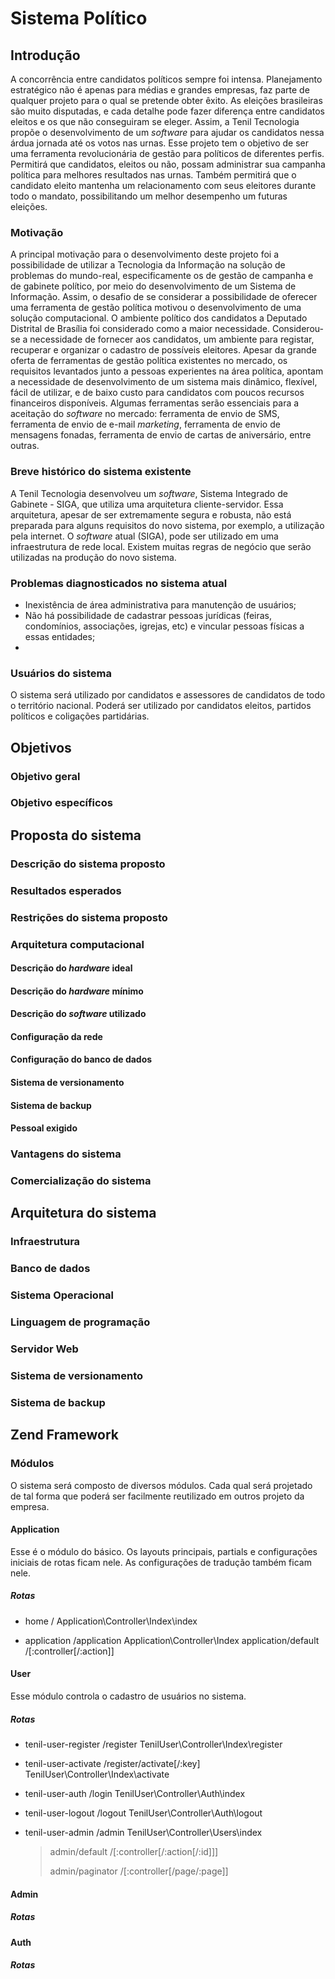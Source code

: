 Sistema Político
================

Introdução
----------
A concorrência entre candidatos políticos sempre foi intensa. Planejamento estratégico não é apenas para médias e grandes empresas, faz parte de qualquer projeto para o qual se pretende obter êxito. As eleições brasileiras são muito disputadas, e cada detalhe pode fazer diferença entre candidatos eleitos e os que não conseguiram se eleger.
Assim, a Tenil Tecnologia propõe o desenvolvimento de um _software_ para ajudar os candidatos nessa árdua jornada até os votos nas urnas. Esse projeto tem o objetivo de ser uma ferramenta revolucionária de gestão para políticos de diferentes perfis. Permitirá que candidatos, eleitos ou não, possam administrar sua campanha política para melhores resultados nas urnas. Também permitirá que o candidato eleito mantenha um relacionamento com seus eleitores durante todo o mandato, possibilitando um melhor desempenho um futuras eleições.

### Motivação
A principal motivação para o desenvolvimento deste projeto foi a possibilidade de utilizar a Tecnologia da Informação na solução de problemas do mundo-real, especificamente os de gestão de campanha e de gabinete político, por meio do desenvolvimento de um Sistema de Informação. Assim, o desafio de se considerar a possibilidade de oferecer uma ferramenta de gestão política motivou o desenvolvimento de uma solução computacional.
O ambiente político dos candidatos a Deputado Distrital de Brasília foi considerado como a maior necessidade. Considerou-se a necessidade de fornecer aos candidatos, um ambiente para registar, recuperar e organizar o cadastro de possíveis eleitores.
Apesar da grande oferta de ferramentas de gestão política existentes no mercado, os requisitos levantados junto a pessoas experientes na área política, apontam a necessidade de desenvolvimento de um sistema mais dinâmico, flexível, fácil de utilizar, e de baixo custo para candidatos com poucos recursos financeiros disponíveis.
Algumas ferramentas serão essenciais para a aceitação do _software_ no mercado: ferramenta de envio de SMS, ferramenta de envio de e-mail _marketing_, ferramenta de envio de mensagens fonadas, ferramenta de envio de cartas de aniversário, entre outras.

### Breve histórico do sistema existente
A Tenil Tecnologia desenvolveu um _software_, Sistema Integrado de Gabinete - SIGA, que utiliza uma arquitetura cliente-servidor. Essa arquitetura, apesar de ser extremamente segura e robusta, não está preparada para alguns requisitos do novo sistema, por exemplo, a utilização pela internet.
O _software_ atual (SIGA), pode ser utilizado em uma infraestrutura de rede local. Existem muitas regras de negócio que serão utilizadas na produção do novo sistema.

### Problemas diagnosticados no sistema atual
* Inexistência de área administrativa para manutenção de usuários;
* Não há possibilidade de cadastrar pessoas jurídicas (feiras, condomínios, associações, igrejas, etc) e vincular pessoas físicas a essas entidades;
* 

### Usuários do sistema
O sistema será utilizado por candidatos e assessores de candidatos de todo o território nacional. Poderá ser utilizado por candidatos eleitos, partidos políticos e coligações partidárias.

Objetivos
---------
### Objetivo geral

### Objetivo específicos

Proposta do sistema
------------------------
### Descrição do sistema proposto

### Resultados esperados

### Restrições do sistema proposto

### Arquitetura computacional 
#### Descrição do _hardware_ ideal
#### Descrição do _hardware_ mínimo
#### Descrição do _software_ utilizado
#### Configuração da rede
#### Configuração do banco de dados
#### Sistema de versionamento
#### Sistema de backup
#### Pessoal exigido

### Vantagens do sistema

### Comercialização do sistema

Arquitetura do sistema
----------------------
### Infraestrutura

### Banco de dados

### Sistema Operacional

### Linguagem de programação

### Servidor Web

### Sistema de versionamento

### Sistema de backup

Zend Framework
--------------
### Módulos
O sistema será composto de diversos módulos. Cada qual será projetado de tal forma que poderá ser facilmente reutilizado em outros projeto da empresa.

#### Application
Esse é o módulo do básico. Os layouts principais, partials e configurações iniciais de rotas ficam nele. As configurações de tradução também ficam nele.

##### Rotas
* home
	/
	Application\Controller\Index\index

* application
	/application
	Application\Controller\Index
	application/default
	/[:controller[/:action]]

#### User
Esse módulo controla o cadastro de usuários no sistema.

##### Rotas
* tenil-user-register
	/register
	TenilUser\Controller\Index\register

* tenil-user-activate
	/register/activate[/:key]
	TenilUser\Controller\Index\activate

* tenil-user-auth
	/login
	TenilUser\Controller\Auth\index

* tenil-user-logout
	/logout
	TenilUser\Controller\Auth\logout

* tenil-user-admin
	/admin
	TenilUser\Controller\Users\index
	> admin/default
	> /[:controller[/:action[/:id]]]
	>
	> admin/paginator
	> /[:controller[/page/:page]]

#### Admin
##### Rotas

#### Auth
##### Rotas